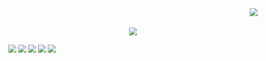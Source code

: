 <img align="right" src="https://visitor-badge.laobi.icu/badge?page_id=salesp07.salesp07" />

<h1 align="center">
    <img src="https://readme-typing-svg.herokuapp.com/?font=Righteous&size=35&center=true&vCenter=true&width=500&height=70&duration=4000&lines=Hi+There!+👋;+I'm+Surchandra+!;" />
</h1>


![](http://github-profile-summary-cards.vercel.app/api/cards/profile-details?username=surchandram&theme=transparent)
![](http://github-profile-summary-cards.vercel.app/api/cards/repos-per-language?username=surchandram&theme=transparent)
![](http://github-profile-summary-cards.vercel.app/api/cards/most-commit-language?username=surchandram&theme=transparent)
![](http://github-profile-summary-cards.vercel.app/api/cards/stats?username=surchandram&theme=transparent)
![](http://github-profile-summary-cards.vercel.app/api/cards/productive-time?username=surchandram&theme=transparent&utcOffset=8)
